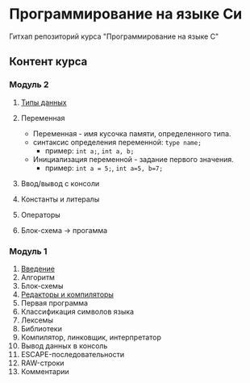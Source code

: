 # Программирование на языке Си
Гитхап репозиторий курса "Программирование на языке С"

## Контент курса

### Модуль 2
1. [Типы данных](./module02/типы.md)
2. Переменная
    * Переменная - имя кусочка памяти, определенного типа.
    * синтаксис определения переменной: `type name;`
      - пример: `int a;`, `int a, b;`
    * Инициализация переменной - задание первого значения.
      - пример: `int a = 5;`, `int a=5, b=7;`
    
3. Ввод/вывод с консоли
4. Константы и литералы
5. Операторы
6. Блок-схема -> прогамма

### Модуль 1

1. [Введение](./module01/Введение.md)
2. Алгоритм
3. Блок-схемы
4. [Редакторы и компиляторы](./module01/редактор.md)
5. Первая программа
6. Классификация символов языка
7. Лексемы
8. Библиотеки
9. Компилятор, линковщик, интерпретатор
10. Вывод данных в консоль
11. ESCAPE-последовательности
12. RAW-строки
13. Комментарии
